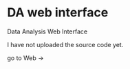 # DA web interface
Data Analysis Web Interface

I have not uploaded the source code yet.

go to Web -> 

